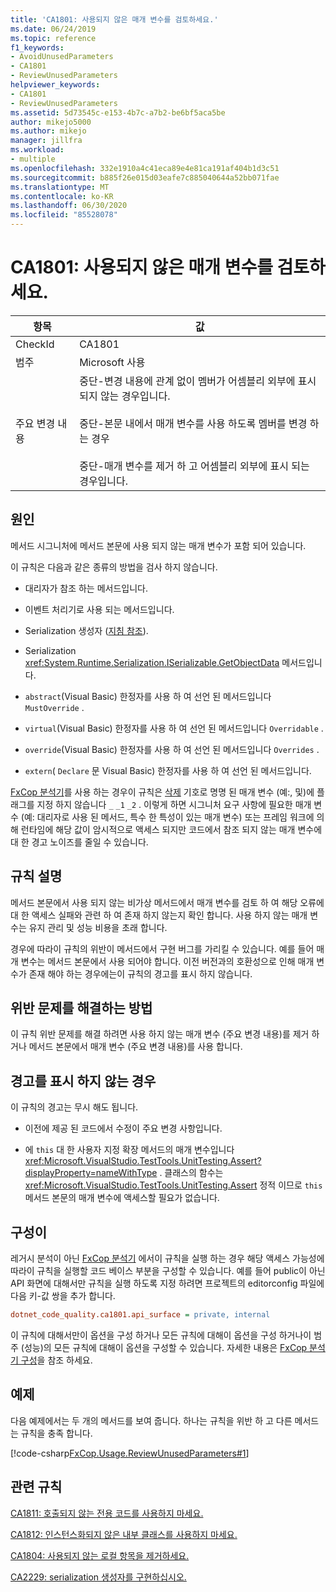 ```yaml
---
title: 'CA1801: 사용되지 않은 매개 변수를 검토하세요.'
ms.date: 06/24/2019
ms.topic: reference
f1_keywords:
- AvoidUnusedParameters
- CA1801
- ReviewUnusedParameters
helpviewer_keywords:
- CA1801
- ReviewUnusedParameters
ms.assetid: 5d73545c-e153-4b7c-a7b2-be6bf5aca5be
author: mikejo5000
ms.author: mikejo
manager: jillfra
ms.workload:
- multiple
ms.openlocfilehash: 332e1910a4c41eca89e4e81ca191af404b1d3c51
ms.sourcegitcommit: b885f26e015d03eafe7c885040644a52bb071fae
ms.translationtype: MT
ms.contentlocale: ko-KR
ms.lasthandoff: 06/30/2020
ms.locfileid: "85528078"
---
```

# <a name="ca1801-review-unused-parameters"></a>CA1801: 사용되지 않은 매개 변수를 검토하세요.

|항목|값|
|-|-|
|CheckId|CA1801|
|범주|Microsoft 사용|
|주요 변경 내용|중단-변경 내용에 관계 없이 멤버가 어셈블리 외부에 표시 되지 않는 경우입니다.<br /><br /> 중단-본문 내에서 매개 변수를 사용 하도록 멤버를 변경 하는 경우<br /><br /> 중단-매개 변수를 제거 하 고 어셈블리 외부에 표시 되는 경우입니다.|

## <a name="cause"></a>원인

메서드 시그니처에 메서드 본문에 사용 되지 않는 매개 변수가 포함 되어 있습니다.

이 규칙은 다음과 같은 종류의 방법을 검사 하지 않습니다.

- 대리자가 참조 하는 메서드입니다.

- 이벤트 처리기로 사용 되는 메서드입니다.

- Serialization 생성자 ([지침 참조](/dotnet/standard/serialization/serialization-guidelines#supporting-runtime-serialization)).

- Serialization <xref:System.Runtime.Serialization.ISerializable.GetObjectData> 메서드입니다.

- `abstract`(Visual Basic) 한정자를 사용 하 여 선언 된 메서드입니다 `MustOverride` .

- `virtual`(Visual Basic) 한정자를 사용 하 여 선언 된 메서드입니다 `Overridable` .

- `override`(Visual Basic) 한정자를 사용 하 여 선언 된 메서드입니다 `Overrides` .

- `extern`( `Declare` 문 Visual Basic) 한정자를 사용 하 여 선언 된 메서드입니다.

[FxCop 분석기](install-fxcop-analyzers.md)를 사용 하는 경우이 규칙은 [삭제](/dotnet/csharp/discards) 기호로 명명 된 매개 변수 (예:, 및)에 플래그를 지정 하지 않습니다 `_` `_1` `_2` . 이렇게 하면 시그니처 요구 사항에 필요한 매개 변수 (예: 대리자로 사용 된 메서드, 특수 한 특성이 있는 매개 변수) 또는 프레임 워크에 의해 런타임에 해당 값이 암시적으로 액세스 되지만 코드에서 참조 되지 않는 매개 변수에 대 한 경고 노이즈를 줄일 수 있습니다.

## <a name="rule-description"></a>규칙 설명

메서드 본문에서 사용 되지 않는 비가상 메서드에서 매개 변수를 검토 하 여 해당 오류에 대 한 액세스 실패와 관련 하 여 존재 하지 않는지 확인 합니다. 사용 하지 않는 매개 변수는 유지 관리 및 성능 비용을 초래 합니다.

경우에 따라이 규칙의 위반이 메서드에서 구현 버그를 가리킬 수 있습니다. 예를 들어 매개 변수는 메서드 본문에서 사용 되어야 합니다. 이전 버전과의 호환성으로 인해 매개 변수가 존재 해야 하는 경우에는이 규칙의 경고를 표시 하지 않습니다.

## <a name="how-to-fix-violations"></a>위반 문제를 해결하는 방법

이 규칙 위반 문제를 해결 하려면 사용 하지 않는 매개 변수 (주요 변경 내용)를 제거 하거나 메서드 본문에서 매개 변수 (주요 변경 내용)를 사용 합니다.

## <a name="when-to-suppress-warnings"></a>경고를 표시 하지 않는 경우

이 규칙의 경고는 무시 해도 됩니다.

- 이전에 제공 된 코드에서 수정이 주요 변경 사항입니다.

- 에 `this` 대 한 사용자 지정 확장 메서드의 매개 변수입니다 <xref:Microsoft.VisualStudio.TestTools.UnitTesting.Assert?displayProperty=nameWithType> . 클래스의 함수는 <xref:Microsoft.VisualStudio.TestTools.UnitTesting.Assert> 정적 이므로 `this` 메서드 본문의 매개 변수에 액세스할 필요가 없습니다.

## <a name="configurability"></a>구성이

레거시 분석이 아닌 [FxCop 분석기](install-fxcop-analyzers.md) 에서이 규칙을 실행 하는 경우 해당 액세스 가능성에 따라이 규칙을 실행할 코드 베이스 부분을 구성할 수 있습니다. 예를 들어 public이 아닌 API 화면에 대해서만 규칙을 실행 하도록 지정 하려면 프로젝트의 editorconfig 파일에 다음 키-값 쌍을 추가 합니다.

```ini
dotnet_code_quality.ca1801.api_surface = private, internal
```

이 규칙에 대해서만이 옵션을 구성 하거나 모든 규칙에 대해이 옵션을 구성 하거나이 범주 (성능)의 모든 규칙에 대해이 옵션을 구성할 수 있습니다. 자세한 내용은 [FxCop 분석기 구성](configure-fxcop-analyzers.md)을 참조 하세요.

## <a name="example"></a>예제

다음 예제에서는 두 개의 메서드를 보여 줍니다. 하나는 규칙을 위반 하 고 다른 메서드는 규칙을 충족 합니다.

[!code-csharp[FxCop.Usage.ReviewUnusedParameters#1](../code-quality/codesnippet/CSharp/ca1801-review-unused-parameters_1.cs)]

## <a name="related-rules"></a>관련 규칙

[CA1811: 호출되지 않는 전용 코드를 사용하지 마세요.](../code-quality/ca1811.md)

[CA1812: 인스턴스화되지 않은 내부 클래스를 사용하지 마세요.](../code-quality/ca1812.md)

[CA1804: 사용되지 않는 로컬 항목을 제거하세요.](../code-quality/ca1804.md)

[CA2229: serialization 생성자를 구현하십시오.](../code-quality/ca2229.md)
